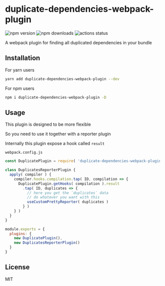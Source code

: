 # duplicate-dependencies-webpack-plugin

![npm version](https://img.shields.io/npm/v/duplicate-dependencies-webpack-plugin)
![npm downloads](https://img.shields.io/npm/dm/duplicate-dependencies-webpack-plugin)
![actions status](https://github.com/fengzilong/duplicate-dependencies-webpack-plugin/workflows/Node%20CI/badge.svg)

A webpack plugin for finding all duplicated dependencies in your bundle

## Installation

For yarn users

```bash
yarn add duplicate-dependencies-webpack-plugin --dev
```

For npm users

```bash
npm i duplicate-dependencies-webpack-plugin -D
```

## Usage

This plugin is designed to be more flexible

So you need to use it together with a reporter plugin

Internally this plugin expose a hook called `result`

`webpack.config.js`

```js
const DuplicatePlugin = require( 'duplicate-dependencies-webpack-plugin' )

class DuplicatesReporterPlugin {
  apply( compiler ) {
    compiler.hooks.compilation.tap( ID, compilation => {
      DuplicatePlugin.getHooks( compilation ).result
        .tap( ID, duplicates => {
          // here you get the `duplicates` data
          // do whatever you want with this
          useCustomPrettyReporter( duplicates )
        } )
    } )
  }
}

module.exports = {
  plugins: {
    new DuplicatePlugin(),
    new DuplicatesReporterPlugin()
  }
}
```

## License

MIT
